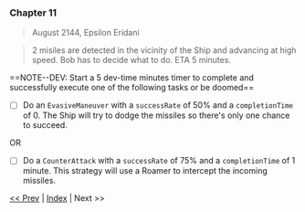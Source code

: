 ### Chapter 11

> August 2144, Epsilon Eridani

> 2 misiles are detected in the vicinity of the Ship and advancing at high speed. Bob has to decide what to do. ETA 5 minutes.

==NOTE--DEV: Start a 5 dev-time minutes timer to complete and successfully execute one of the following tasks or be doomed==

- [ ] Do an `EvasiveManeuver` with a `successRate` of 50% and a `completionTime` of 0. The Ship will try to dodge the missiles so there's only one chance to succeed.

OR

- [ ] Do a `CounterAttack` with a `successRate` of 75% and a `completionTime` of 1 minute. This strategy will use a Roamer to intercept the incoming missiles.

[<< Prev](./chapter_10.md) | [Index](../README.md) | Next >>
